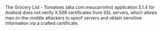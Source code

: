 The Grocery List - Tomatoes (aka com.meucarrinho) application 5.1.4 for Android does not verify X.509 certificates from SSL servers, which allows man-in-the-middle attackers to spoof servers and obtain sensitive information via a crafted certificate.